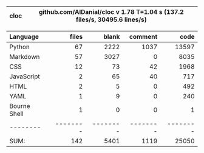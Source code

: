 cloc|github.com/AlDanial/cloc v 1.78  T=1.04 s (137.2 files/s, 30495.6 lines/s)
--- | ---

Language|files|blank|comment|code
:-------|-------:|-------:|-------:|-------:
Python|67|2222|1037|13597
Markdown|57|3027|0|8035
CSS|12|73|42|1968
JavaScript|2|65|40|717
HTML|2|5|0|492
YAML|1|9|0|240
Bourne Shell|1|0|0|1
--------|--------|--------|--------|--------
SUM:|142|5401|1119|25050
